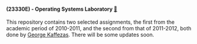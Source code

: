 #### (23330E) - Operating Systems Laboratory [:link:](https://www.ceid.upatras.gr/en/undergraduate/courses/23330%CE%95)

This repository contains two selected assignments, the first from the academic period of 2010-2011, and the second from
that of 2011-2012, both done by [George Kaffezas](https://github.com/gkffzs). There will be some updates soon.
